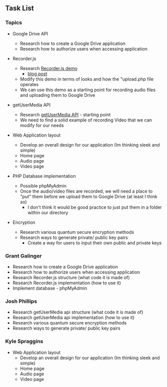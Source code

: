 ## Task List

### Topics
* Google Drive API
    * Research how to create a Google Drive application
    * Research how to authorize users when accessing application

* Recorder.js
    * Research [Recorder.js demo](https://github.com/addpipe/simple-recorderjs-demo)
        * [blog post](https://blog.addpipe.com/using-recorder-js-to-capture-wav-audio-in-your-html5-web-site/)
    * Modify this demo in terms of looks and how the "upload.php file operates
    * We can use this demo as a starting point for recording audio files and uploading them to Google Drive

* getUserMedia API
    * Research [getUserMedia API](https://www.sitepoint.com/introduction-getusermedia-api/) - starting point
    * We need to find a solid example of recording Video that we can modify for our needs
* Web Application layout
    * Develop an overall design for our application (Im thinking sleek and simple)
    * Home page 
    * Audio page
    * Video page

* PHP Database implementation 
    * Possible phpMyAdmin
    * Once the audio/video files are recorded, we will need a place to "put" them before we upload them to Google Drive (at least I think so)
        * I don't think it would be good practice to just put them in a folder within our directory
        
* Encryption
    * Research various quantum secure encryption methods
    * Research ways to generate private/ public key pairs
        * Create a way for users to input their own public and private keys
        
### Grant Galinger
* Research how to create a Google Drive application
* Research how to authorize users when accessing application
* Research Recorder.js structure (what code it is made of)
* Research Recorder.js implementation (how to use it)
* Implement database \- phpMyAdmin

### Josh Phillips
* Research getUserMedia api structure (what code it is made of)
* Research getUserMedia api implementation (how to use it)
* Research various quantum secure encryption methods
* Research ways to generate private/ public key pairs

### Kyle Spraggins
* Web Application layout
    * Develop an overall design for our application (Im thinking sleek and simple)
    * Home page 
    * Audio page
    * Video page
